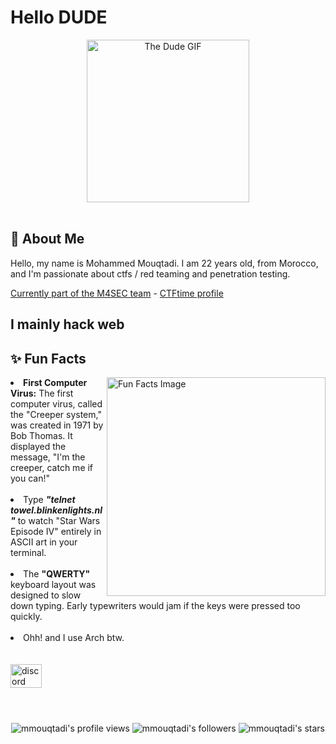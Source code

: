 # Hello DUDE

<div align = center>
  <img align="center" src="https://media1.tenor.com/m/It_zwL75XXQAAAAd/the-big-lebowski-the-dude.gif" height="260" alt="The Dude GIF" />
</div>

<br clear="both">
<h2 align="left">💫 About Me</h2>
<p align="left">Hello, my name is Mohammed Mouqtadi. I am 22 years old, from Morocco, and I'm passionate about ctfs / red teaming and penetration testing.</p>

<a href="http://m4sec.team/" target="_blank">Currently part of the M4SEC team</a> - <a href="https://ctftime.org/team/368396" target="_blank">CTFtime profile</a>

<h2 align="left">I mainly hack web</h2>

<h2>✨ Fun Facts</h2>

<img align = right src="https://media.tenor.com/CDPuQi4b_S0AAAAd/the-big-lebowski-coen-brothers.gif" height="350" alt="Fun Facts Image" />
<li><strong>First Computer Virus:</strong> The first computer virus, called the "Creeper system," was created in 1971 by Bob Thomas. It displayed the message, "I'm the creeper, catch me if you can!"</li><br>
<li>Type <strong><em>"telnet towel.blinkenlights.nl"</em></strong> to watch "Star Wars Episode IV" entirely in ASCII art in your terminal.</li><br>
<li>The <strong>"QWERTY"</strong> keyboard layout was designed to slow down typing. Early typewriters would jam if the keys were pressed too quickly.</li><br>
<li>Ohh! and I use Arch btw.</li>	

<div align="left">
<br><br>
<a href="https://discord.com/users/1189395486927491152">
  <img src="https://raw.githubusercontent.com/maurodesouza/profile-readme-generator/master/src/assets/icons/social/discord/default.svg" width="50" height="38" alt="discord logo"  />
</a>
</div>

<br clear="both">
<h1></h1>

<p align="center">
        <img alt="mmouqtadi's profile views" src="https://badges.pufler.dev/visits/mmouqtadi/mmouqtadi?style=flat&logo=github&logoColor=green&label=Profile%20views&labelColor=000&color=009900&cacheSeconds=3600" />
	<img alt="mmouqtadi's followers" src="https://img.shields.io/github/followers/mmouqtadi?style=flat&logo=github&logoColor=green&labelColor=000&color=009900" />
	<img alt="mmouqtadi's stars" src="https://img.shields.io/github/stars/mmouqtadi?style=flat&logo=github&logoColor=green&label=stars&labelColor=000&color=009900" />
</p>
